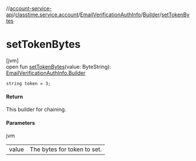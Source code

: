 //[account-service-api](../../../../index.md)/[classtime.service.account](../../index.md)/[EmailVerificationAuthInfo](../index.md)/[Builder](index.md)/[setTokenBytes](set-token-bytes.md)

# setTokenBytes

[jvm]\
open fun [setTokenBytes](set-token-bytes.md)(value: ByteString): [EmailVerificationAuthInfo.Builder](index.md)

`string token = 3;`

#### Return

This builder for chaining.

#### Parameters

jvm

| | |
|---|---|
| value | The bytes for token to set. |
